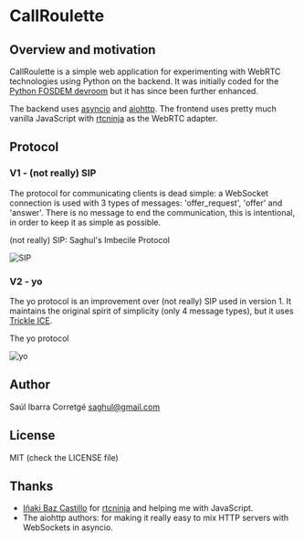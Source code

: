 
# CallRoulette

## Overview and motivation

CallRoulette is a simple web application for experimenting with WebRTC technologies using Python
on the backend. It was initially coded for the [Python FOSDEM devroom](http://python-fosdem.org/)
but it has since been further enhanced.

The backend uses [asyncio](https://docs.python.org/3/library/asyncio.html) and
[aiohttp](http://aiohttp.readthedocs.org). The frontend uses pretty much vanilla JavaScript with
[rtcninja](https://github.com/eface2face/rtcninja.js) as the WebRTC adapter.


## Protocol

### V1 - (not really) SIP

The protocol for communicating clients is dead simple: a WebSocket connection is used with 3 types
of messages: 'offer_request', 'offer' and 'answer'. There is no message to end the communication,
this is intentional, in order to keep it as simple as possible.

(not really) SIP: Saghul's Imbecile Protocol

![SIP](https://raw.githubusercontent.com/saghul/CallRoulette/master/sip.jpg)

### V2 - yo

The yo protocol is an improvement over (not really) SIP used in version 1. It maintains the original
spirit of simplicity (only 4 message types), but it uses [Trickle ICE](https://webrtchacks.com/trickle-ice/).

The yo protocol

![yo](https://raw.githubusercontent.com/saghul/CallRoulette/master/yo.jpg)


## Author

Saúl Ibarra Corretgé <saghul@gmail.com>


## License

MIT (check the LICENSE file)


## Thanks

- [Iñaki Baz Castillo](https://github.com/ibc) for [rtcninja](https://github.com/eface2face/rtcninja.js)
  and helping me with JavaScript.
- The aiohttp authors: for making it really easy to mix HTTP servers with WebSockets in
  asyncio.


